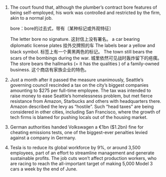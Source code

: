 1. The court found that, although the plumber’s contract bore features of being self-employed, his work was controlled and restricted by the firm, akin to a normal job. 

   bore：bore的过去式，带有〔某种标记或外观特征〕

   The letter bore no signature. 
   这封信上没有署名。
   a car bearing diplomatic license plates 
   挂外交牌照的车
   The labels bear a yellow and black symbol. 
   标签上有一个黄黑两色的标记。
   The town still bears the scars of the bombings during the war. 
   城里依然可见战时轰炸留下的疮痍。
   The store bears the hallmarks (= it has the qualities ) of a family-owned business. 
   这个商店有家族企业的特色。

   

2. Just a month after it passed the measure unanimously, Seattle’s governing council rescinded a tax on the city’s biggest companies amounting to $275 per full-time employee. The tax was intended to raise money to ease Seattle’s homelessness problem, but met fierce resistance from Amazon, Starbucks and others with headquarters there. Amazon described the levy as “hostile”. Such “head taxes” are being considered in other cities, including San Francisco, where the growth of tech firms is blamed for pushing locals out of the housing market. 

   

3. German authorities handed Volkswagen a €1bn ($1.2bn) fine for cheating emissions tests, one of the biggest-ever penalties levied against a company in Germany.

   

4. Tesla is to reduce its global workforce by 9%, or around 3,500 employees, part of an effort to streamline management and generate sustainable profits. The job cuts won’t affect production workers, who are racing to reach the all-important target of making 5,000 Model 3 cars a week by the end of June. 